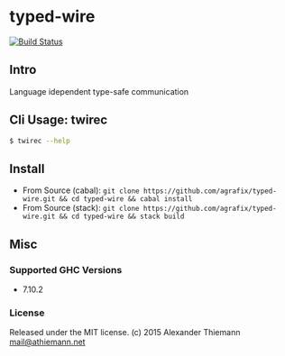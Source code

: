 typed-wire
=====

[![Build Status](https://travis-ci.org/agrafix/typed-wire.svg)](https://travis-ci.org/agrafix/typed-wire)


## Intro


Language idependent type-safe communication

## Cli Usage: twirec

```sh
$ twirec --help
```

## Install

* From Source (cabal): `git clone https://github.com/agrafix/typed-wire.git && cd typed-wire && cabal install`
* From Source (stack): `git clone https://github.com/agrafix/typed-wire.git && cd typed-wire && stack build`


## Misc

### Supported GHC Versions

* 7.10.2

### License

Released under the MIT license.
(c) 2015 Alexander Thiemann <mail@athiemann.net>

